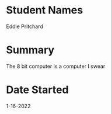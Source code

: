# Student Names
Eddie Pritchard

# Summary
The 8 bit computer is a computer I swear

# Date Started
1-16-2022
